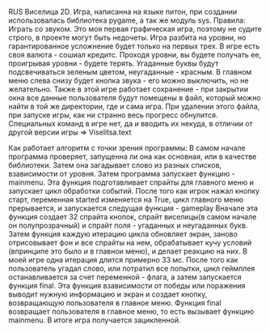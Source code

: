RUS
Виселица 2D.
Игра, написанна на языке питон, при создании использовалась библиотека pygame, а так же модуль sys.
Правила: Играть со звуком.
Это моя первая графическая игра, поэтому не судите строго, в проекте могут быть недочеты.
Игра разбита на уровни, но гарантированное усложнение будет только на первых трех. В игре есть своя валюта - сошиал кредитс. Проходя уровни, вы будете получать ее, проигрывая уровни - будете терять.
Угаданные буквы будут подсвечиваться зеленым цветом, неугаданные - красным. В главном меню слева снизу будет кнопка звука - его можно выключить, но не желательно.
Также в этой игре работает сохранение - при закрытии окна все данные пользователя будут помещены в файл, который можно найти в той же директории, где и сама игра. При удалении этого файла, при запуске игры, как ни странно весь прогресс обнулится.
Специальных команд в игре нет, да и вводить их некуда, в отличии от другой версии игры => Viselitsa.text

Как работает алгоритм с точки зрения программы:
В самом начале программа проверяет, запущенна ли она как основная, или в качестве библиотеки. Затем она загадывает слово из разных списков, взависимости от уровня.
Затем программа запускает функцию - mainmenu. Эта функция подготавливает спрайты для главного меню и запускает цикл обработки событий.
После того как игрок нажал кнопку старт, переменная started изменяется на True, цикл главного меню прерывается, и запускается следущая функция - gameplay
Вначале эта функция создает 32 спрайта кнопок, спрайт виселицы(в самом начале он полупрозрачный) и спрайт поля - угаданных и неугаданных букв.
Затем функция каждую итерацию цикла обновляет экран, заново отрисовывает фон и все спрайты на нем, обрабатывает кучу условий (впринципе это было и в главнои меню), и делает реакцию на них. В моей игре одна итерация длится примерно 33 мс.
После того как пользователь угадал слово, или потратил все попытки, цикл геймплея останавливается за счет переменной - флага, а затем запускается функция final.
Эта функция взависимости от победы или поражения выводит нужную информацию и экран и создает кнопку, возвращающую пользователя в главное меню.
Функция final возвращает пользователя в главное меню, то есть вызывает функцию mainmenu. В итоге игра получается зацикленной.
